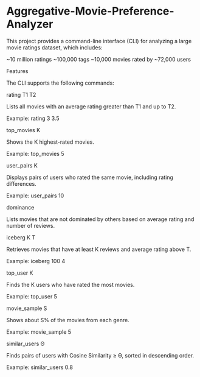 # Aggregative-Movie-Preference-Analyzer

This project provides a command-line interface (CLI) for analyzing a large movie ratings dataset, which includes:

~10 million ratings
~100,000 tags
~10,000 movies rated by ~72,000 users

Features

The CLI supports the following commands:

rating T1 T2

Lists all movies with an average rating greater than T1 and up to T2.

Example: rating 3 3.5

top_movies K

Shows the K highest-rated movies.

Example: top_movies 5

user_pairs K

Displays pairs of users who rated the same movie, including rating differences.

Example: user_pairs 10

dominance

Lists movies that are not dominated by others based on average rating and number of reviews.

iceberg K T

Retrieves movies that have at least K reviews and average rating above T.

Example: iceberg 100 4

top_user K

Finds the K users who have rated the most movies.

Example: top_user 5

movie_sample S

Shows about S% of the movies from each genre.

Example: movie_sample 5

similar_users Θ

Finds pairs of users with Cosine Similarity ≥ Θ, sorted in descending order.

Example: similar_users 0.8
